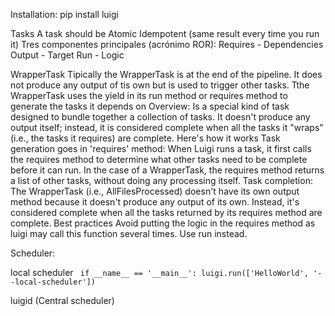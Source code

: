 Installation:
	pip install luigi

Tasks
	A task should be
		Atomic
		Idempotent (same result every time you run it)
	Tres componentes principales (acrónimo ROR):
		Requires - Dependencies
		Output - Target
		Run - Logic

WrapperTask
	Tipically the WrapperTask is at the end of the pipeline.
	It does not produce any output of tis own but is used to trigger other tasks.
	Tthe WrapperTask uses the yield in its run method or requires method to generate the tasks it depends on
	Overview:
		Is a special kind of task designed to bundle together a collection of tasks. It doesn't produce any output itself; instead, it is considered complete when all the tasks it "wraps" (i.e., the tasks it requires) are complete. Here's how it works
	Task generation goes in 'requires' method:
		When Luigi runs a task, it first calls the requires method to determine what other tasks need to be complete before it can run. In the case of a WrapperTask, the requires method returns a list of other tasks, without doing any processing itself.
	Task completion:
		The WrapperTask (i.e., AllFilesProcessed) doesn't have its own output method because it doesn't produce any output of its own. Instead, it's considered complete when all the tasks returned by its requires method are complete. 
	Best practices
		Avoid putting the logic in the requires method as luigi may call this function several times. Use run instead.


Scheduler:

local scheduler
	```
	if __name__ == '__main__':
		luigi.run(['HelloWorld', '--local-scheduler'])```

luigid (Central scheduler)

